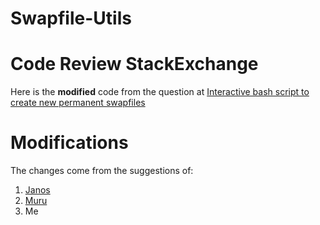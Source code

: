 # Swapfile-Utils

# Code Review StackExchange
Here is the **modified** code from the question at [Interactive bash script to create new permanent swapfiles](https://codereview.stackexchange.com/questions/200606/interactive-bash-script-to-create-new-permanent-swapfiles)

# Modifications
The changes come from the suggestions of:
 1. [Janos](https://codereview.stackexchange.com/a/200618/52803)
 2. [Muru](https://codereview.stackexchange.com/a/200711/52803)
 3. Me
